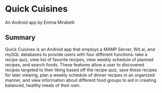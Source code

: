 # Quick Cuisines
An Android app by Emma Mirabelli

## Summary

Quick Cuisines is an Android app that employs a MAMP Server, Wit.ai, and mySQL databases to provide users with four different functions: take a recipe quiz, view list of favorite recipes, view weekly schedule of planned recipes, and search foods. These features allow a user to discovered recipes targeted to their liking based off the recipe quiz, save these recipes for later viewing, plan a weekly schedule of dinner recipes in an organized manner, and view information about different food groups to aid in creating balanced, healthy meals of their own. 